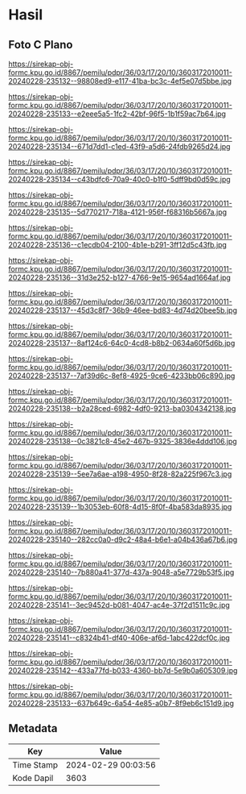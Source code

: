 # Hasil

## Foto C Plano

https://sirekap-obj-formc.kpu.go.id/8867/pemilu/pdpr/36/03/17/20/10/3603172010011-20240228-235132--98808ed9-e117-41ba-bc3c-4ef5e07d5bbe.jpg

https://sirekap-obj-formc.kpu.go.id/8867/pemilu/pdpr/36/03/17/20/10/3603172010011-20240228-235133--e2eee5a5-1fc2-42bf-96f5-1b1f59ac7b64.jpg

https://sirekap-obj-formc.kpu.go.id/8867/pemilu/pdpr/36/03/17/20/10/3603172010011-20240228-235134--671d7dd1-c1ed-43f9-a5d6-24fdb9265d24.jpg

https://sirekap-obj-formc.kpu.go.id/8867/pemilu/pdpr/36/03/17/20/10/3603172010011-20240228-235134--c43bdfc6-70a9-40c0-b1f0-5dff9bd0d59c.jpg

https://sirekap-obj-formc.kpu.go.id/8867/pemilu/pdpr/36/03/17/20/10/3603172010011-20240228-235135--5d770217-718a-4121-956f-f68316b5667a.jpg

https://sirekap-obj-formc.kpu.go.id/8867/pemilu/pdpr/36/03/17/20/10/3603172010011-20240228-235136--c1ecdb04-2100-4b1e-b291-3ff12d5c43fb.jpg

https://sirekap-obj-formc.kpu.go.id/8867/pemilu/pdpr/36/03/17/20/10/3603172010011-20240228-235136--31d3e252-b127-4766-9e15-9654ad1664af.jpg

https://sirekap-obj-formc.kpu.go.id/8867/pemilu/pdpr/36/03/17/20/10/3603172010011-20240228-235137--45d3c8f7-36b9-46ee-bd83-4d74d20bee5b.jpg

https://sirekap-obj-formc.kpu.go.id/8867/pemilu/pdpr/36/03/17/20/10/3603172010011-20240228-235137--8af124c6-64c0-4cd8-b8b2-0634a60f5d6b.jpg

https://sirekap-obj-formc.kpu.go.id/8867/pemilu/pdpr/36/03/17/20/10/3603172010011-20240228-235137--7af39d6c-8ef8-4925-9ce6-4233bb06c890.jpg

https://sirekap-obj-formc.kpu.go.id/8867/pemilu/pdpr/36/03/17/20/10/3603172010011-20240228-235138--b2a28ced-6982-4df0-9213-ba0304342138.jpg

https://sirekap-obj-formc.kpu.go.id/8867/pemilu/pdpr/36/03/17/20/10/3603172010011-20240228-235138--0c3821c8-45e2-467b-9325-3836e4ddd106.jpg

https://sirekap-obj-formc.kpu.go.id/8867/pemilu/pdpr/36/03/17/20/10/3603172010011-20240228-235139--5ee7a6ae-a198-4950-8f28-82a225f967c3.jpg

https://sirekap-obj-formc.kpu.go.id/8867/pemilu/pdpr/36/03/17/20/10/3603172010011-20240228-235139--1b3053eb-60f8-4d15-8f0f-4ba583da8935.jpg

https://sirekap-obj-formc.kpu.go.id/8867/pemilu/pdpr/36/03/17/20/10/3603172010011-20240228-235140--282cc0a0-d9c2-48a4-b6e1-a04b436a67b6.jpg

https://sirekap-obj-formc.kpu.go.id/8867/pemilu/pdpr/36/03/17/20/10/3603172010011-20240228-235140--7b880a41-377d-437a-9048-a5e7729b53f5.jpg

https://sirekap-obj-formc.kpu.go.id/8867/pemilu/pdpr/36/03/17/20/10/3603172010011-20240228-235141--3ec9452d-b081-4047-ac4e-37f2d1511c9c.jpg

https://sirekap-obj-formc.kpu.go.id/8867/pemilu/pdpr/36/03/17/20/10/3603172010011-20240228-235141--c8324b41-df40-406e-af6d-1abc422dcf0c.jpg

https://sirekap-obj-formc.kpu.go.id/8867/pemilu/pdpr/36/03/17/20/10/3603172010011-20240228-235142--433a77fd-b033-4360-bb7d-5e9b0a605309.jpg

https://sirekap-obj-formc.kpu.go.id/8867/pemilu/pdpr/36/03/17/20/10/3603172010011-20240228-235133--637b649c-6a54-4e85-a0b7-8f9eb6c151d9.jpg


## Metadata

| Key        | Value               |
| ---------- | ------------------- |
| Time Stamp | 2024-02-29 00:03:56 |
| Kode Dapil | 3603                |



